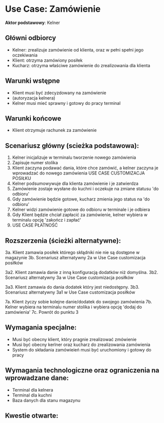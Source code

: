 # Use Case: Zamówienie
**Aktor podstawowy**: Kelner

## Główni odbiorcy

* Kelner: zrealizuje zamówienie od klienta, oraz w pełni spełni jego oczekiwania
* Klient: otrzyma zamówiony posiłek
* Kucharz: otrzyma właściwe zamówienie do zrealizowania dla klienta

## Warunki wstępne

* Klient musi być zdecyzdowany na zamówienie
* (autoryzacja kelnera)
* Kelner musi mieć sprawny i gotowy do pracy terminal

## Warunki końcowe

* Klient otrzymuje rachunek za zamówienie

## Scenariusz główny (scieżka podstawowa):

1. Kelner inicjalizuje w terminalu tworzenie nowego zamówienia
2. Zapisuje numer stolika
3. Klient zaczyna podawać dania, które chce zamówić, a kelner zaczyna je wprowadzać do nowego zamówienia USE CASE CUSTOMIZACJA POSIŁKU
4. Kelner podsumowywuje dla klienta zamówienie i je zatwierdza
5. Zamówienie zostaje wysłane do kuchni i oczekuje na zmiane statusu 'do odbioru'
6. Gdy zamówienie będzie gotowe, kucharz zmienia jego status na 'do odbioru'
7. Kelner widzi zamówienie gotowe do odbioru w terminale i je odbiera 
8. Gdy Klient będzie chciał zapłacić za zamówienie, kelner wybiera w terminalu opcję 'zakończ i zapłać'
9. USE CASE PŁATNOŚĆ

## Rozszerzenia (ścieżki alternatywne):

3a. Klient zamawia posiłek którego skłądniki nie nie są dostępne w magazynie
3b. Scenariusz alternatywny 2a w Use Case customizacja posiłków

3a2. Klient zamawia danie z inną konfiguracją dodatków niż domyślna.
3b2. Scenariusz alternatywny 3a w Use Case customizacja posiłków

3a3. Klient zamawia do dania dodatek który jest niedostępny.
3b3. Scenariusz alternatywny 3a1 w Use Case customizacja posiłków

7a. Klient życzy sobie kolejne danie/dodatek do swojego zamówienia
7b. Kelner wybiera na terminalu numer stolika i wybiera opcję 'dodaj do zamówienia'
7c. Powrót do punktu 3


## Wymagania specjalne:

* Musi być obecny klient, który pragnie zrealizować zmówienie
* Musi być obecny kerlner oraz kucharz do zrealizowania zamówienia
* System do składania zamówieień musi być uruchomiony i gotowy do pracy

## Wymagania technologiczne oraz ograniczenia na wprowadzane dane: 

* Terminal dla kelnera
* Terminal dla kuchni
* Baza danych dla stanu magazynu

## Kwestie otwarte:

